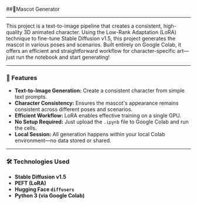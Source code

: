 ##🤖Mascot Generator

---

This project is a text-to-image pipeline that creates a consistent, high-quality 3D animated character. Using the Low-Rank Adaptation (LoRA) technique to fine-tune Stable Diffusion v1.5, this project generates the mascot in various poses and scenarios. Built entirely on Google Colab, it offers an efficient and straightforward workflow for character-specific art—just run the notebook and start generating!

---

### 🚀 Features

* **Text-to-Image Generation:** Create a consistent character from simple text prompts.
* **Character Consistency:** Ensures the mascot's appearance remains consistent across different poses and scenarios.
* **Efficient Workflow:** LoRA enables effective training on a single GPU.
* **No Setup Required:** Just upload the `.ipynb` file to Google Colab and run the cells.
* **Local Session:** All generation happens within your local Colab environment—no data stored or shared.

---

### 🛠️ Technologies Used

* **Stable Diffusion v1.5**
* **PEFT (LoRA)**
* **Hugging Face `diffusers`**
* **Python 3 (via Google Colab)**
